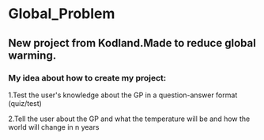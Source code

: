 # Global_Problem
## New project from Kodland.Made to reduce global warming.


### My idea about how to create my project:



1.Test the user's knowledge about the GP in a question-answer format (quiz/test)

2.Tell the user about the GP and what the temperature will be and how the world will change in n years
